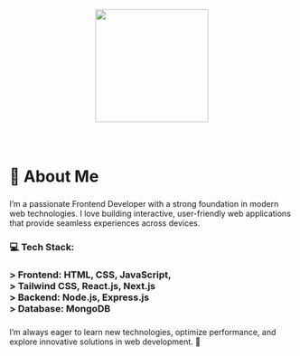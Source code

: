 <div align="center">
  <img height="200" src="https://i.ibb.co.com/WvJ4bX9z/Hey.png"  />
</div>

###

<br clear="both">

<h1 align="left">👋 About Me</h1>

###

<p align="left">I’m a passionate Frontend Developer with a strong foundation in modern web technologies. I love building interactive, user-friendly web applications that provide seamless experiences across devices.</p>

###

<h3 align="left">💻 Tech Stack:</h3>

###

<h3 align="left">>  Frontend: HTML, CSS, JavaScript,<br> >  Tailwind CSS, React.js, Next.js<br>> Backend: Node.js, Express.js<br>> Database: MongoDB</h3>

###

<p align="left">I’m always eager to learn new technologies, optimize performance, and explore innovative solutions in web development. 🚀</p>

###
